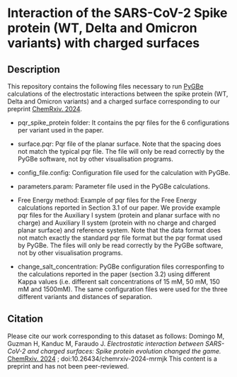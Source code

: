# Interaction of the SARS-CoV-2 Spike protein (WT, Delta and Omicron variants) with charged surfaces
## Description
This repository contains the following files necessary to run [PyGBe](https://github.com/pygbe/pygbe) calculations of the electrostatic interactions between the spike protein (WT, Delta and Omicron variants) and a charged surface corresponding to our preprint [ChemRxiv. 2024](https://chemrxiv.org/engage/chemrxiv/article-details/66f19a2acec5d6c142f9dbe7).


- pqr_spike_protein folder: It contains the pqr files for the 6 configurations per variant used in the paper.

- surface.pqr: Pqr file of the planar surface. Note that the spacing does not match the typical pqr file. The file will only be read correctly by the PyGBe software, not by other visualisation programs.
  
- config_file.config: Configuration file used for the calculation with PyGBe.

- parameters.param: Parameter file used in the PyGBe calculations.

- Free Energy method: Example of pqr files for the Free Energy calculations reported in Section 3.1 of our paper. We provide example pqr files for the Auxiliary I system (protein and planar surface with no charge) and Auxiliary II system (protein with no charge and charged planar surface) and reference system. Note that the data format does not match exactly the standard pqr file format but the pqr format used by PyGBe. The files will only be read correctly by the PyGBe software, not by other visualisation programs.
  
- change_salt_concentration: PyGBe configuration files corresponfing to the calculations reported in the paper (section 3.2) using different Kappa values (i.e. different salt concentrations of 15 mM, 50 mM, 150 mM and 1500mM). The same configuration files were used for the three different variants and distances of separation.


## Citation

Please cite our work corresponding to this dataset as follows:
Domingo M, Guzman H, Kanduc M, Faraudo J. *Electrostatic interaction between SARS-CoV-2 and charged surfaces: Spike protein evolution changed the game.* [ChemRxiv. 2024](https://chemrxiv.org/engage/chemrxiv/article-details/66f19a2acec5d6c142f9dbe7) ; doi:10.26434/chemrxiv-2024-mrmjk This content is a preprint and has not been peer-reviewed.
